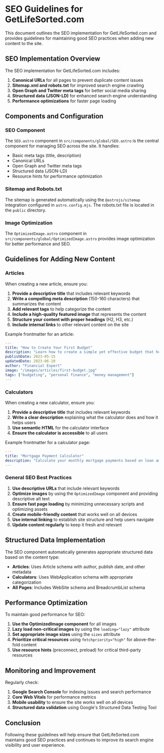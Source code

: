 # SEO Guidelines for GetLifeSorted.com

This document outlines the SEO implementation for GetLifeSorted.com and provides guidelines for maintaining good SEO practices when adding new content to the site.

## SEO Implementation Overview

The SEO implementation for GetLifeSorted.com includes:

1. **Canonical URLs** for all pages to prevent duplicate content issues
2. **Sitemap.xml and robots.txt** for improved search engine crawling
3. **Open Graph and Twitter meta tags** for better social media sharing
4. **Structured data (JSON-LD)** for enhanced search engine understanding
5. **Performance optimizations** for faster page loading

## Components and Configuration

### SEO Component

The `SEO.astro` component in `src/components/global/SEO.astro` is the central component for managing SEO across the site. It handles:

- Basic meta tags (title, description)
- Canonical URLs
- Open Graph and Twitter meta tags
- Structured data (JSON-LD)
- Resource hints for performance optimization

### Sitemap and Robots.txt

The sitemap is generated automatically using the `@astrojs/sitemap` integration configured in `astro.config.mjs`. The robots.txt file is located in the `public` directory.

### Image Optimization

The `OptimizedImage.astro` component in `src/components/global/OptimizedImage.astro` provides image optimization for better performance and SEO.

## Guidelines for Adding New Content

### Articles

When creating a new article, ensure you:

1. **Provide a descriptive title** that includes relevant keywords
2. **Write a compelling meta description** (150-160 characters) that summarizes the content
3. **Add relevant tags** to help categorize the content
4. **Include a high-quality featured image** that represents the content
5. **Structure your content with proper headings** (H2, H3, etc.)
6. **Include internal links** to other relevant content on the site

Example frontmatter for an article:

```yaml
---
title: "How to Create Your First Budget"
description: "Learn how to create a simple yet effective budget that helps you manage your finances and achieve your financial goals."
publishDate: 2023-05-15
updatedDate: 2023-06-10
author: "Financial Expert"
image: "/images/articles/first-budget.jpg"
tags: ["budgeting", "personal finance", "money management"]
---
```

### Calculators

When creating a new calculator, ensure you:

1. **Provide a descriptive title** that includes relevant keywords
2. **Write a clear description** explaining what the calculator does and how it helps users
3. **Use semantic HTML** for the calculator interface
4. **Ensure the calculator is accessible** to all users

Example frontmatter for a calculator page:

```yaml
---
title: "Mortgage Payment Calculator"
description: "Calculate your monthly mortgage payments based on loan amount, interest rate, and term."
---
```

### General SEO Best Practices

1. **Use descriptive URLs** that include relevant keywords
2. **Optimize images** by using the `OptimizedImage` component and providing descriptive alt text
3. **Ensure fast page loading** by minimizing unnecessary scripts and optimizing assets
4. **Create mobile-friendly content** that works well on all devices
5. **Use internal linking** to establish site structure and help users navigate
6. **Update content regularly** to keep it fresh and relevant

## Structured Data Implementation

The SEO component automatically generates appropriate structured data based on the content type:

- **Articles**: Uses Article schema with author, publish date, and other metadata
- **Calculators**: Uses WebApplication schema with appropriate categorization
- **All Pages**: Includes WebSite schema and BreadcrumbList schema

## Performance Optimization

To maintain good performance for SEO:

1. **Use the OptimizedImage component** for all images
2. **Lazy load non-critical images** by using the `loading="lazy"` attribute
3. **Set appropriate image sizes** using the `sizes` attribute
4. **Prioritize critical resources** using `fetchpriority="high"` for above-the-fold content
5. **Use resource hints** (preconnect, preload) for critical third-party resources

## Monitoring and Improvement

Regularly check:

1. **Google Search Console** for indexing issues and search performance
2. **Core Web Vitals** for performance metrics
3. **Mobile usability** to ensure the site works well on all devices
4. **Structured data validation** using Google's Structured Data Testing Tool

## Conclusion

Following these guidelines will help ensure that GetLifeSorted.com maintains good SEO practices and continues to improve its search engine visibility and user experience.